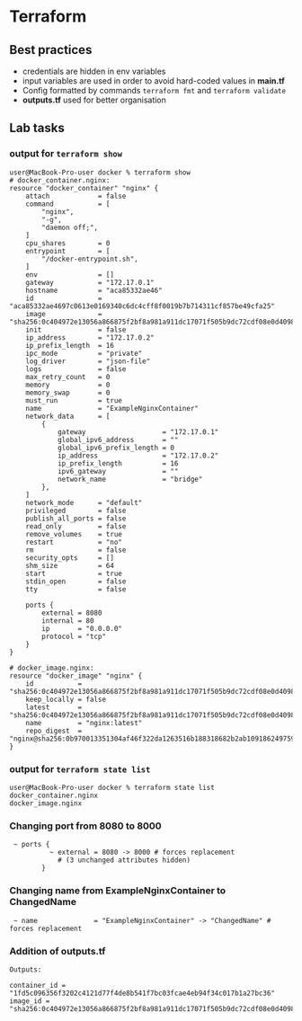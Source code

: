 # Terraform

## Best practices

* credentials are hidden in env variables
* input variables are used in order to avoid hard-coded values in **main.tf**
* Config formatted by commands `terraform fmt` and `terraform validate`
* **outputs.tf** used for better organisation

## Lab tasks

### output for `terraform show`

```
user@MacBook-Pro-user docker % terraform show
# docker_container.nginx:
resource "docker_container" "nginx" {
    attach            = false
    command           = [
        "nginx",
        "-g",
        "daemon off;",
    ]
    cpu_shares        = 0
    entrypoint        = [
        "/docker-entrypoint.sh",
    ]
    env               = []
    gateway           = "172.17.0.1"
    hostname          = "aca85332ae46"
    id                = "aca85332ae4697c0613e0169340c6dc4cff8f0019b7b714311cf857be49cfa25"
    image             = "sha256:0c404972e13056a866875f2bf8a981a911dc17071f505b9dc72cdf08e0d40983"
    init              = false
    ip_address        = "172.17.0.2"
    ip_prefix_length  = 16
    ipc_mode          = "private"
    log_driver        = "json-file"
    logs              = false
    max_retry_count   = 0
    memory            = 0
    memory_swap       = 0
    must_run          = true
    name              = "ExampleNginxContainer"
    network_data      = [
        {
            gateway                   = "172.17.0.1"
            global_ipv6_address       = ""
            global_ipv6_prefix_length = 0
            ip_address                = "172.17.0.2"
            ip_prefix_length          = 16
            ipv6_gateway              = ""
            network_name              = "bridge"
        },
    ]
    network_mode      = "default"
    privileged        = false
    publish_all_ports = false
    read_only         = false
    remove_volumes    = true
    restart           = "no"
    rm                = false
    security_opts     = []
    shm_size          = 64
    start             = true
    stdin_open        = false
    tty               = false

    ports {
        external = 8080
        internal = 80
        ip       = "0.0.0.0"
        protocol = "tcp"
    }
}

# docker_image.nginx:
resource "docker_image" "nginx" {
    id           = "sha256:0c404972e13056a866875f2bf8a981a911dc17071f505b9dc72cdf08e0d40983nginx:latest"
    keep_locally = false
    latest       = "sha256:0c404972e13056a866875f2bf8a981a911dc17071f505b9dc72cdf08e0d40983"
    name         = "nginx:latest"
    repo_digest  = "nginx@sha256:0b970013351304af46f322da1263516b188318682b2ab1091862497591189ff1"
}
```

### output for `terraform state list`

```
user@MacBook-Pro-user docker % terraform state list
docker_container.nginx
docker_image.nginx
```

### Changing port from 8080 to 8000

```
 ~ ports {
          ~ external = 8080 -> 8000 # forces replacement
            # (3 unchanged attributes hidden)
        }
```

### Changing name from **ExampleNginxContainer** to **ChangedName**

```
 ~ name              = "ExampleNginxContainer" -> "ChangedName" # forces replacement
```

### Addition of **outputs.tf**

```
Outputs:

container_id = "1fd5c096356f3202c4121d77f4de8b541f7bc03fcae4eb94f34c017b1a27bc36"
image_id = "sha256:0c404972e13056a866875f2bf8a981a911dc17071f505b9dc72cdf08e0d40983nginx:latest"

```